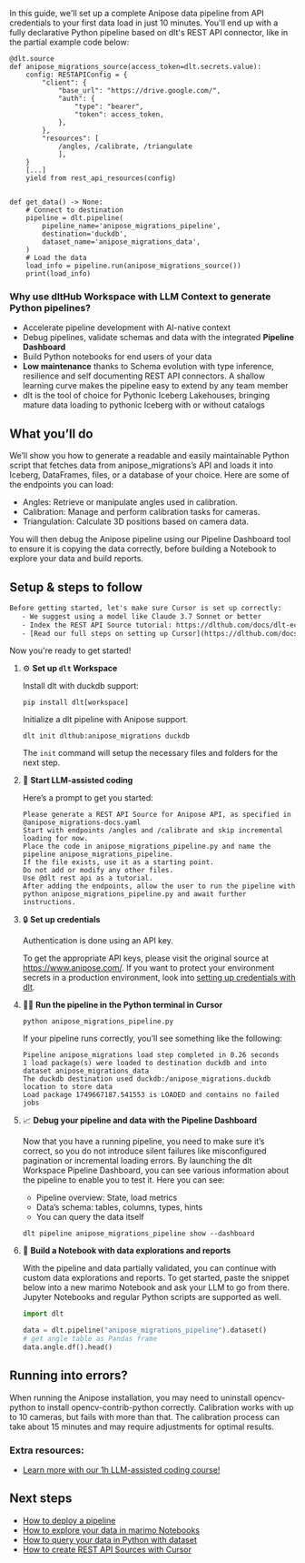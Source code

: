 In this guide, we'll set up a complete Anipose data pipeline from API credentials to your first data load in just 10 minutes. You'll end up with a fully declarative Python pipeline based on dlt's REST API connector, like in the partial example code below:

```python-outcome
@dlt.source
def anipose_migrations_source(access_token=dlt.secrets.value):
    config: RESTAPIConfig = {
        "client": {
            "base_url": "https://drive.google.com/",
            "auth": {
                "type": "bearer",
                "token": access_token,
            },
        },
        "resources": [
            /angles, /calibrate, /triangulate
            ],
    }
    [...]
    yield from rest_api_resources(config)


def get_data() -> None:
    # Connect to destination
    pipeline = dlt.pipeline(
        pipeline_name='anipose_migrations_pipeline',
        destination='duckdb',
        dataset_name='anipose_migrations_data', 
    )
    # Load the data
    load_info = pipeline.run(anipose_migrations_source())
    print(load_info) 
```

### Why use dltHub Workspace with LLM Context to generate Python pipelines?

- Accelerate pipeline development with AI-native context
- Debug pipelines, validate schemas and data with the integrated **Pipeline Dashboard**
- Build Python notebooks for end users of your data
- **Low maintenance** thanks to Schema evolution with type inference, resilience and self documenting REST API connectors. A shallow learning curve makes the pipeline easy to extend by any team member
- dlt is the tool of choice for Pythonic Iceberg Lakehouses, bringing mature data loading to pythonic Iceberg with or without catalogs

## What you’ll do

We’ll show you how to generate a readable and easily maintainable Python script that fetches data from anipose_migrations’s API and loads it into Iceberg, DataFrames, files, or a database of your choice. Here are some of the endpoints you can load:

- Angles: Retrieve or manipulate angles used in calibration.
- Calibration: Manage and perform calibration tasks for cameras.
- Triangulation: Calculate 3D positions based on camera data.

You will then debug the Anipose pipeline using our Pipeline Dashboard tool to ensure it is copying the data correctly, before building a Notebook to explore your data and build reports.

## Setup & steps to follow

```default
Before getting started, let's make sure Cursor is set up correctly:
   - We suggest using a model like Claude 3.7 Sonnet or better
   - Index the REST API Source tutorial: https://dlthub.com/docs/dlt-ecosystem/verified-sources/rest_api/ and add it to context as **@dlt rest api**
   - [Read our full steps on setting up Cursor](https://dlthub.com/docs/dlt-ecosystem/llm-tooling/cursor-restapi#23-configuring-cursor-with-documentation)
```

Now you're ready to get started!

1. ⚙️ **Set up `dlt` Workspace**
    
    Install dlt with duckdb support:
    ```shell
    pip install dlt[workspace]
    ```

    Initialize a dlt pipeline with Anipose support.
    ```shell
    dlt init dlthub:anipose_migrations duckdb
    ```

    The `init` command will setup the necessary files and folders for the next step.
    
2. 🤠 **Start LLM-assisted coding**
    
    Here’s a prompt to get you started:
    
    ```prompt
    Please generate a REST API Source for Anipose API, as specified in @anipose_migrations-docs.yaml 
    Start with endpoints /angles and /calibrate and skip incremental loading for now. 
    Place the code in anipose_migrations_pipeline.py and name the pipeline anipose_migrations_pipeline. 
    If the file exists, use it as a starting point. 
    Do not add or modify any other files. 
    Use @dlt rest api as a tutorial. 
    After adding the endpoints, allow the user to run the pipeline with python anipose_migrations_pipeline.py and await further instructions.
    ```

    
3. 🔒 **Set up credentials** 
    
    Authentication is done using an API key.
    
    To get the appropriate API keys, please visit the original source at https://www.anipose.com/.
    If you want to protect your environment secrets in a production environment, look into [setting up credentials with dlt](https://dlthub.com/docs/walkthroughs/add_credentials).
    
4. 🏃‍♀️ **Run the pipeline in the Python terminal in Cursor**
    
    ```shell
    python anipose_migrations_pipeline.py
    ```
    
    If your pipeline runs correctly, you’ll see something like the following:
    
    ```shell
    Pipeline anipose_migrations load step completed in 0.26 seconds
    1 load package(s) were loaded to destination duckdb and into dataset anipose_migrations_data
    The duckdb destination used duckdb:/anipose_migrations.duckdb location to store data
    Load package 1749667187.541553 is LOADED and contains no failed jobs
    ```
    
5. 📈 **Debug your pipeline and data with the Pipeline Dashboard**

    Now that you have a running pipeline, you need to make sure it’s correct, so you do not introduce silent failures like misconfigured pagination or incremental loading errors. By launching the dlt Workspace Pipeline Dashboard, you can see various information about the pipeline to enable you to test it. Here you can see:
    - Pipeline overview: State, load metrics
    - Data’s schema: tables, columns, types, hints
    - You can query the data itself
    
    ```shell
    dlt pipeline anipose_migrations_pipeline show --dashboard
    ```
    
6. 🐍 **Build a Notebook with data explorations and reports**

    With the pipeline and data partially validated, you can continue with custom data explorations and reports. To get started, paste the snippet below into a new marimo Notebook and ask your LLM to go from there. Jupyter Notebooks and regular Python scripts are supported as well.

    
    ```python
    import dlt

   data = dlt.pipeline("anipose_migrations_pipeline").dataset()
   # get angle table as Pandas frame
   data.angle.df().head()
    ```

## Running into errors?

When running the Anipose installation, you may need to uninstall opencv-python to install opencv-contrib-python correctly. Calibration works with up to 10 cameras, but fails with more than that. The calibration process can take about 15 minutes and may require adjustments for optimal results.

### Extra resources:

- [Learn more with our 1h LLM-assisted coding course!](https://www.youtube.com/watch?v=GGid70rnJuM)

## Next steps

- [How to deploy a pipeline](https://dlthub.com/docs/walkthroughs/deploy-a-pipeline)
- [How to explore your data in marimo Notebooks](https://dlthub.com/docs/general-usage/dataset-access/marimo)
- [How to query your data in Python with dataset](https://dlthub.com/docs/general-usage/dataset-access/dataset)
- [How to create REST API Sources with Cursor](https://dlthub.com/docs/dlt-ecosystem/llm-tooling/cursor-restapi)